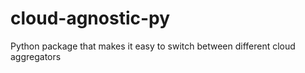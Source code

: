 # cloud-agnostic-py
Python package that makes it easy to switch between different cloud aggregators

